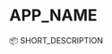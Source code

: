 <!--
# TL Starter

📦 A project template for Toollama.com applications

## Get started

Start a new project by using the template on GitHub or running the following command:

```sh
npx degit seanmcp/tl-starter my-project-name
```

Then find and replace all generic instances of:
- [ ] APP_NAME
- [ ] SHORT_DESCRIPTION
- [ ] 📦
-->

# APP_NAME

📦 SHORT_DESCRIPTION
